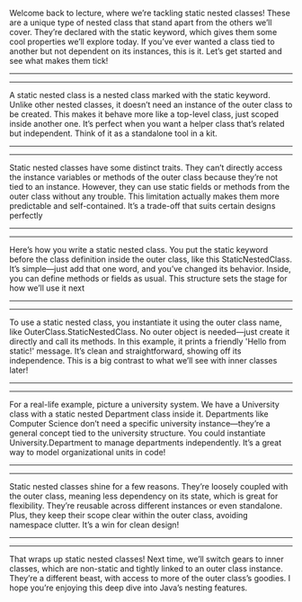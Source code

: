 Welcome back to lecture, where we’re tackling static nested classes! These are a unique type of nested class that stand apart from the others we’ll cover. They’re declared with the static keyword, which gives them some cool properties we’ll explore today. If you’ve ever wanted a class tied to another but not dependent on its instances, this is it. Let’s get started and see what makes them tick!

-------------------
-------------------

A static nested class is a nested class marked with the static keyword. Unlike other nested classes, it doesn’t need an instance of the outer class to be created. This makes it behave more like a top-level class, just scoped inside another one. It’s perfect when you want a helper class that’s related but independent. Think of it as a standalone tool in a kit.

-------------------
-------------------

Static nested classes have some distinct traits. They can’t directly access the instance variables or methods of the outer class because they’re not tied to an instance. However, they can use static fields or methods from the outer class without any trouble. This limitation actually makes them more predictable and self-contained. It’s a trade-off that suits certain designs perfectly

-------------------
-------------------

Here’s how you write a static nested class. You put the static keyword before the class definition inside the outer class, like this StaticNestedClass. It’s simple—just add that one word, and you’ve changed its behavior. Inside, you can define methods or fields as usual. This structure sets the stage for how we’ll use it next

-------------------
-------------------

To use a static nested class, you instantiate it using the outer class name, like OuterClass.StaticNestedClass. No outer object is needed—just create it directly and call its methods. In this example, it prints a friendly 'Hello from static!' message. It’s clean and straightforward, showing off its independence. This is a big contrast to what we’ll see with inner classes later!

-------------------
-------------------

For a real-life example, picture a university system. We have a University class with a static nested Department class inside it. Departments like Computer Science don’t need a specific university instance—they’re a general concept tied to the university structure. You could instantiate University.Department to manage departments independently. It’s a great way to model organizational units in code!

-------------------
-------------------

Static nested classes shine for a few reasons. They’re loosely coupled with the outer class, meaning less dependency on its state, which is great for flexibility. They’re reusable across different instances or even standalone. Plus, they keep their scope clear within the outer class, avoiding namespace clutter. It’s a win for clean design!

-------------------
-------------------

That wraps up static nested classes! Next time, we’ll switch gears to inner classes, which are non-static and tightly linked to an outer class instance. They’re a different beast, with access to more of the outer class’s goodies. I hope you’re enjoying this deep dive into Java’s nesting features. 


